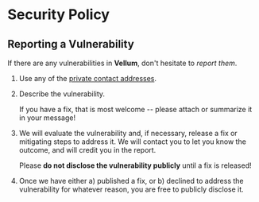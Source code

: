 # Security Policy

## Reporting a Vulnerability

If there are any vulnerabilities in **Vellum**, don't hesitate to _report them_.

1. Use any of the [private contact addresses](https://github.com/XxX-Daniil-underscore-Zaikin-XxX/PapyrusDefaultProject#support).
2. Describe the vulnerability.

   If you have a fix, that is most welcome -- please attach or summarize it in your message!

3. We will evaluate the vulnerability and, if necessary, release a fix or mitigating steps to address it. We will contact you to let you know the outcome, and will credit you in the report.

   Please **do not disclose the vulnerability publicly** until a fix is released!

4. Once we have either a) published a fix, or b) declined to address the vulnerability for whatever reason, you are free to publicly disclose it.
